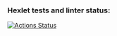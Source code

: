 ### Hexlet tests and linter status:
[![Actions Status](https://github.com/velocode/fullstack-javascript-project-lvl1/workflows/hexlet-check/badge.svg)](https://github.com/velocode/fullstack-javascript-project-lvl1/actions)